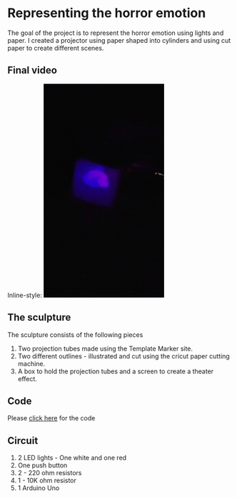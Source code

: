 # Representing the horror emotion
The goal of the project is to represent the horror emotion using lights and paper. I created a projector using paper shaped into cylinders and using cut paper to create different scenes.

## Final video
Inline-style: 
![alt text](https://github.com/manouj/physicalComputing/blob/master/Arduino/horrorEmotion/giphy.gif "Logo Title Text 1")

## The sculpture
The sculpture consists of the following pieces
1. Two projection tubes made using the Template Marker site. 
2. Two different outlines - illustrated and cut using the cricut paper cutting machine.
3. A box to hold the projection tubes and a screen to create a theater effect.

## Code
Please [click here](https://github.com/manouj/physicalComputing/blob/master/Arduino/horrorEmotion/mylightsculpture.ino) for the code

## Circuit
1. 2 LED lights - One white and one red
2. One push button
3. 2 - 220 ohm resistors
4. 1 - 10K ohm resistor
5. 1 Arduino Uno
